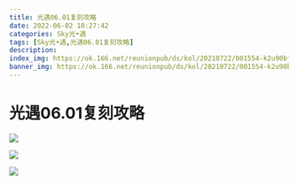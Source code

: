```yaml
---
title: 光遇06.01复刻攻略
date: 2022-06-02 10:27:42
categories: Sky光•遇
tags: [Sky光•遇,光遇06.01复刻攻略]
description: 
index_img: https://ok.166.net/reunionpub/ds/kol/20210722/001554-k2u90bj7ay.png?imageView&thumbnail=600x0&type=jpg
banner_img: https://ok.166.net/reunionpub/ds/kol/20210722/001554-k2u90bj7ay.png?imageView&thumbnail=600x0&type=jpg
---
```

# 光遇06.01复刻攻略
![](https://ok.166.net/reunionpub/ds/kol/20220601/161336-anhv4dlps6.png)

![](https://ok.166.net/reunionpub/ds/kol/20210826/121509-v67pm09ohn.jpeg)

![](https://ok.166.net/reunionpub/ds/kol/20210826/121517-yen0b3izs2.jpeg)

